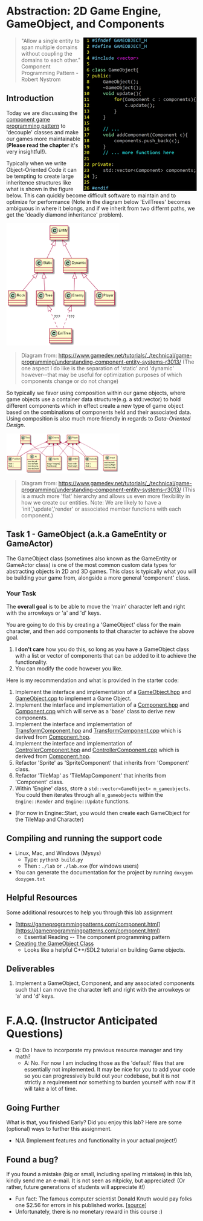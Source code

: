 # Abstraction: 2D Game Engine, GameObject, and Components

<img align="right" width="300px" src="./media/gameobject.jpg">

> "Allow a single entity to span multiple domains without coupling the domains to each other." Component Programming Pattern  - Robert Nystrom

## Introduction

Today we are discussing the [component game programming pattern](https://gameprogrammingpatterns.com/component.html)  to 'decouple' classes and make our games more maintainable (**Please read the chapter** it's very insightful!). 

Typically when we write Object-Oriented Code it can be tempting to create large inheritence structures like what is shown in the figure below. This can quickly become difficult software to maintain and to optimize for performance (Note in the diagram below 'EvilTrees' becomes ambiguous in where it belongs, and if we inherit from two differnt paths, we get the 'deadly diamond inheritance' problem).

<img width="300px" src="./media/inheritence.png">

>Diagram from: https://www.gamedev.net/tutorials/_/technical/game-programming/understanding-component-entity-systems-r3013/ (The one aspect I do like is the separation of 'static' and 'dynamic' however--that may be useful for optimization purposes of which components change or do not change)

So typically we favor using composition within our game objects, where game objects use a container data structure(e.g. a std::vector<Component>) to hold different components which in effect create a new type of game object based on the combinations of components held and their associated data. Using composition is also much more friendly in regards to *Data-Oriented Design*.

<img width="300px" src="./media/composition.png">

>Diagram from: https://www.gamedev.net/tutorials/_/technical/game-programming/understanding-component-entity-systems-r3013/ (This is a much more 'flat' hierarchy and allows us even more flexibility in how we create our entities. Note: We are likely to have a 'init','update','render' or associated member functions with each component.)

## Task 1 - GameObject (a.k.a GameEntity or GameActor) 

The GameObject class (sometimes also known as the GameEntity or GameActor class) is one of the most common custom data types for abstracting objects in 2D and 3D games. This class is typically what you will be building your game from, alongside a more general 'component' class.

### Your Task

The **overall goal** is to be able to move the 'main' character left and right with the arrowkeys or 'a' and 'd' keys. 

You are going to do this by creating a 'GameObject' class for the main character, and then add components to that character to achieve the above goal. 

1. **I don't care** how you do this, so long as you have a GameObject class with a list or vector of components that can be added to it to achieve the functionality. 
2. You can modify the code however you like.

Here is my recommendation and what is provided in the starter code:

1. Implement the interface and implementation of a [GameObject.hpp](./include/GameObject.hpp) and [GameObject.cpp](./src/GameObject.cpp) to implement a Game Object.
2. Implement the interface and implementation of a [Component.hpp](./include/Component.hpp) and [Component.cpp](./src/Component.cpp) which will serve as a 'base' class to derive new components.
3. Implement the interface and implementation of [TransformComponent.hpp](./include/TransformComponent.hpp) and [TransformComponent.cpp](./src/TransformComponent.cpp) which is derived from [Component.hpp](./include/Component.hpp).
4. Implement the interface and implementation of [ControllerComponent.hpp](./include/ControllerComponent.hpp) and [ControllerComponent.cpp](./src/ControllerComponent.cpp) which is derived from [Component.hpp](./include/Component.hpp).
5. Refactor 'Sprite' as 'SpriteComponent'  that inherits from 'Component' class.
6. Refactor 'TileMap' as 'TileMapComponent' that inherits from 'Component' class.
7. Within 'Engine' class, store a `std::vector<GameObject> m_gameobjects`. You could then iterates through all `m_gameobjects` within the `Engine::Render` and `Engine::Update` functions.
  - (For now in Engine::Start, you would then create each GameObject for the TileMap and Character)

## Compiling and running the support code

* Linux, Mac, and Windows (Mysys)
  * Type: `python3 build.py`
  * Then : `./lab` or `./lab.exe` (for windows users)
* You can generate the documentation for the project by running `doxygen doxygen.txt` 

## Helpful Resources

Some additional resources to help you through this lab assignment

- [https://gameprogrammingpatterns.com/component.html](https://gameprogrammingpatterns.com/component.html)
  - Essential Reading -- The component programming pattern 
- [Creating the GameObject Class](https://www.youtube.com/watch?v=jzasDqPmtPI&list=PLhfAbcv9cehhkG7ZQK0nfIGJC_C-wSLrx&index=5) 
  - Looks like a helpful C++/SDL2 tutorial on building Game objects.

## Deliverables

1. Implement a GameObject, Component, and any associated components such that I can move the character left and right with the arrowkeys or 'a' and 'd' keys.

# F.A.Q. (Instructor Anticipated Questions)

* Q: Do I have to incorporate my previous resource manager and tiny math?
  * A: No. For now I am including those as the 'default' files that are essentially not implemented. It may be nice for you to add your code so you can progressively build out your codebase, but it is not strictly a requirement nor something to burden yourself with now if it will take a lot of time.


## Going Further

What is that, you finished Early? Did you enjoy this lab? Here are some (optional) ways to further this assignment.

- N/A (Implement features and functionality in your actual project!)

## Found a bug?

If you found a mistake (big or small, including spelling mistakes) in this lab, kindly send me an e-mail. It is not seen as nitpicky, but appreciated! (Or rather, future generations of students will appreciate it!)

- Fun fact: The famous computer scientist Donald Knuth would pay folks one $2.56 for errors in his published works. [[source](https://en.wikipedia.org/wiki/Knuth_reward_check)]
- Unfortunately, there is no monetary reward in this course :)

